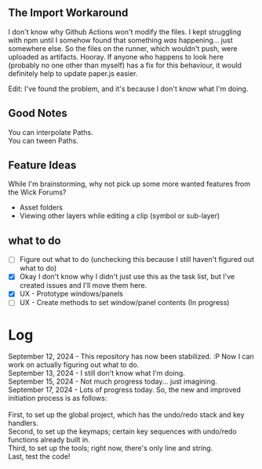 ## The Import Workaround

I don't know why Github Actions won't modify the files. I kept struggling with npm until I somehow found that something *was* happening... just somewhere else. So the files on the runner, which wouldn't push, were uploaded as artifacts. Hooray. If anyone who happens to look here (probably no one other than myself) has a fix for this behaviour, it would definitely help to update paper.js easier.

Edit: I've found the problem, and it's because I don't know what I'm doing.

## Good Notes

You can interpolate Paths.<br>
You can tween Paths.<br>

## Feature Ideas

While I'm brainstorming, why not pick up some more wanted features from the Wick Forums?

- Asset folders
- Viewing other layers while editing a clip (symbol or sub-layer)

## what to do

- [ ] Figure out what to do (unchecking this because I still haven't figured out what to do)
- [x] Okay I don't know why I didn't just use this as the task list, but I've created issues and I'll move them here.
- [x] UX - Prototype windows/panels
- [ ] UX - Create methods to set window/panel contents (In progress)

# Log

September 12, 2024 - This repository has now been stabilized. :P Now I can work on actually figuring out what to do.<br>
September 13, 2024 - I still don't know what I'm doing.<br>
September 15, 2024 - Not much progress today... just imagining.<br>
September 17, 2024 - Lots of progress today. So, the new and improved initiation process is as follows:<br><br>
First, to set up the global project, which has the undo/redo stack and key handlers.<br>
Second, to set up the keymaps; certain key sequences with undo/redo functions already built in.<br>
Third, to set up the tools; right now, there's only line and string.<br>
Last, test the code!
